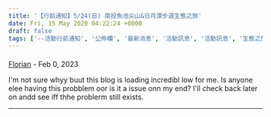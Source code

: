 ```yaml
---
title: '【行前通知】5/24(日) 南投魚池尖山&日月潭步道生態之旅'
date: Fri, 15 May 2020 04:22:24 +0000
draft: false
tags: ['--活動行前通知', '公佈欄', '最新消息', '活動訊息', '活動訊息', '生態之旅', '行前通知']
---
```



#### 
[Florian](https://jablex.com/tag/jav "mickeygunther@aol.com") - <time datetime="2023-02-19 16:01:16">Feb 0, 2023</time>

I'm not sure whyy buut this blog is loading incredibl low for me. Is anyone elee having this probblem oor is it a issue onn my end? I'll check back later on andd see iff thhe problerm still exists.
<hr />
